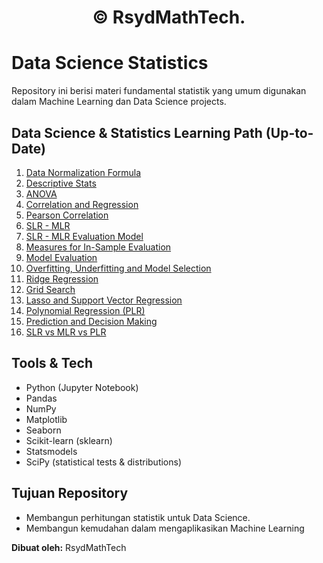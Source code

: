# <h1 align="center"> © RsydMathTech. <h1/>

# Data Science Statistics

Repository ini berisi materi fundamental statistik yang umum digunakan dalam Machine Learning dan Data Science projects.  

## Data Science & Statistics Learning Path (Up-to-Date)

1. [Data Normalization Formula](Data-Normalization-Formula.ipynb)
2. [Descriptive Stats](Descriptive-Stats.ipynb)
3. [ANOVA](ANOVA.ipynb)
4. [Correlation and Regression](Correlation-and-Regression.ipynb)
5. [Pearson Correlation](Pearson-Correlation.ipynb)
6. [SLR - MLR](SLR-MLR.ipynb)
7. [SLR - MLR Evaluation Model](SLR-MLR-Evaluation-Model.ipynb)
8. [Measures for In-Sample Evaluation](Measures-for-In-Sample-Evaluation.ipynb)
9. [Model Evaluation](Model-Evaluation.ipynb)
10. [Overfitting, Underfitting and Model Selection](Overfitting-Underfitting-and-Model-Selection.ipynb)
11. [Ridge Regression](Ridge-Regression.ipynb)
12. [Grid Search](Grid-Search.ipynb)
13. [Lasso and Support Vector Regression](Lasso-and-Support-Vector-Regression.ipynb)
14. [Polynomial Regression (PLR)](Polynomial-Regression-(PLR).ipynb)
15. [Prediction and Decision Making](Prediction-and-Decision-Making.ipynb)
16. [SLR vs MLR vs PLR](SLR-vs-MLR-vs-PLR.ipynb)

## Tools & Tech  
- Python (Jupyter Notebook)  
- Pandas
- NumPy  
- Matplotlib
- Seaborn  
- Scikit-learn (sklearn)  
- Statsmodels
- SciPy (statistical tests & distributions)  

## Tujuan Repository  
- Membangun perhitungan statistik untuk Data Science.
- Membangun kemudahan dalam mengaplikasikan Machine Learning

**Dibuat oleh:** RsydMathTech
